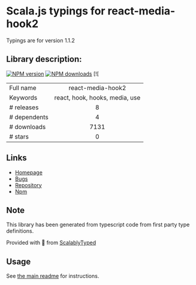
# Scala.js typings for react-media-hook2

Typings are for version 1.1.2

## Library description:
[![NPM version](https://img.shields.io/npm/v/react-media-hook2.svg?style=flat)](https://npmjs.org/package/react-media-hook2) [![NPM downloads](http://img.shields.io/npm/dm/react-media-hook2.svg?style=flat)](https://npmjs.org/package/react-media-hook2) [![

|                    |                 |
| ------------------ | :-------------: |
| Full name          | react-media-hook2 |
| Keywords           | react, hook, hooks, media, use |
| # releases         | 8 |
| # dependents       | 4 |
| # downloads        | 7131 |
| # stars            | 0 |

## Links
- [Homepage](https://github.com/imhele/react-media-hook2)
- [Bugs](https://github.com/imhele/react-media-hook2/issues)
- [Repository](https://github.com/imhele/react-media-hook2)
- [Npm](https://www.npmjs.com/package/react-media-hook2)
    


## Note
This library has been generated from typescript code from first party type definitions.

Provided with :purple_heart: from [ScalablyTyped](https://github.com/oyvindberg/ScalablyTyped)

## Usage
See [the main readme](../../readme.md) for instructions.


